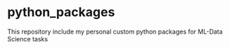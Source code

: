 # python_packages
This repository include my personal custom python packages for ML-Data Science tasks
